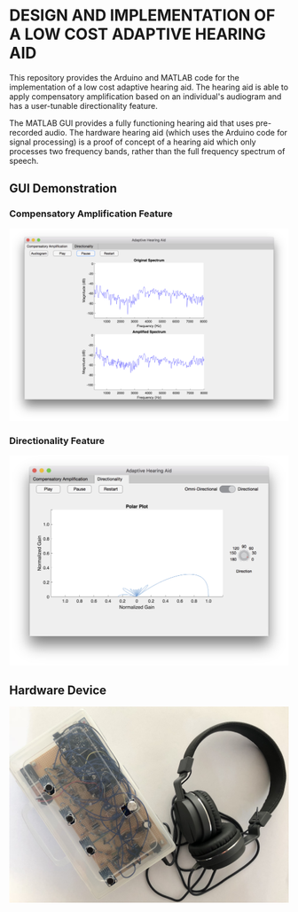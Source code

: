 # DESIGN AND IMPLEMENTATION OF A LOW COST ADAPTIVE HEARING AID

This repository provides the Arduino and MATLAB code for the implementation of a low cost adaptive hearing aid. The hearing aid is able to apply compensatory amplification based on an individual's audiogram and has a user-tunable directionality feature.

The MATLAB GUI provides a fully functioning hearing aid that uses pre-recorded audio. The hardware hearing aid (which uses the Arduino code for signal processing) is a proof of concept of a hearing aid which only processes two frequency bands, rather than the full frequency spectrum of speech.

## GUI Demonstration
### Compensatory Amplification Feature
![GUI demonstration - compensatory amplification](Demo/gainGUISmall.png)

### Directionality Feature
![GUI demonstration - directionality](Demo/dirGUISmall.png)

## Hardware Device
![Hardware solution](Demo/Device.jpg)

